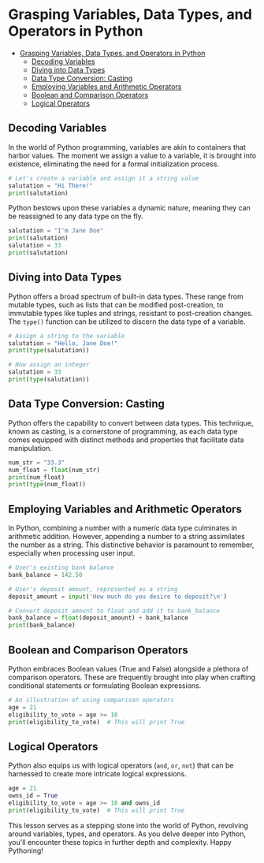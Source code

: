 # Grasping Variables, Data Types, and Operators in Python

- [Grasping Variables, Data Types, and Operators in Python](#grasping-variables-data-types-and-operators-in-python)
  - [Decoding Variables](#decoding-variables)
  - [Diving into Data Types](#diving-into-data-types)
  - [Data Type Conversion: Casting](#data-type-conversion-casting)
  - [Employing Variables and Arithmetic Operators](#employing-variables-and-arithmetic-operators)
  - [Boolean and Comparison Operators](#boolean-and-comparison-operators)
  - [Logical Operators](#logical-operators)


## Decoding Variables

In the world of Python programming, variables are akin to containers that harbor values. The moment we assign a value to a variable, it is brought into existence, eliminating the need for a formal initialization process. 

```python
# Let's create a variable and assign it a string value
salutation = "Hi There!"
print(salutation)
```

Python bestows upon these variables a dynamic nature, meaning they can be reassigned to any data type on the fly.

```python
salutation = "I'm Jane Doe"
print(salutation)
salutation = 33
print(salutation)
```

## Diving into Data Types

Python offers a broad spectrum of built-in data types. These range from mutable types, such as lists that can be modified post-creation, to immutable types like tuples and strings, resistant to post-creation changes. The `type()` function can be utilized to discern the data type of a variable.

```python
# Assign a string to the variable
salutation = "Hello, Jane Doe!"
print(type(salutation))

# Now assign an integer
salutation = 33
print(type(salutation))
```

## Data Type Conversion: Casting

Python offers the capability to convert between data types. This technique, known as casting, is a cornerstone of programming, as each data type comes equipped with distinct methods and properties that facilitate data manipulation.

```python
num_str = "33.3"
num_float = float(num_str)
print(num_float)
print(type(num_float))
```

## Employing Variables and Arithmetic Operators

In Python, combining a number with a numeric data type culminates in arithmetic addition. However, appending a number to a string assimilates the number as a string. This distinctive behavior is paramount to remember, especially when processing user input.

```python
# User's existing bank balance
bank_balance = 142.50

# User's deposit amount, represented as a string
deposit_amount = input('How much do you desire to deposit?\n')

# Convert deposit_amount to float and add it to bank_balance
bank_balance = float(deposit_amount) + bank_balance
print(bank_balance)
```

## Boolean and Comparison Operators

Python embraces Boolean values (True and False) alongside a plethora of comparison operators. These are frequently brought into play when crafting conditional statements or formulating Boolean expressions.

```python
# An illustration of using comparison operators
age = 21
eligibility_to_vote = age >= 18
print(eligibility_to_vote)  # This will print True
```

## Logical Operators

Python also equips us with logical operators (`and`, `or`, `not`) that can be harnessed to create more intricate logical expressions.

```python
age = 21
owns_id = True
eligibility_to_vote = age >= 18 and owns_id
print(eligibility_to_vote)  # This will print True
```

This lesson serves as a stepping stone into the world of Python, revolving around variables, types, and operators. As you delve deeper into Python, you'll encounter these topics in further depth and complexity. Happy Pythoning!